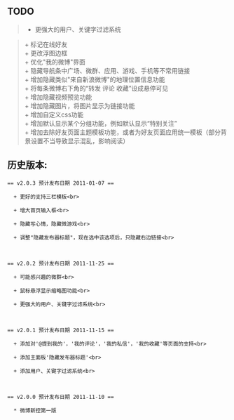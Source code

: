 ## TODO ##
> + 更强大的用户、关键字过滤系统<br>
<blockquote>+ 标记在线好友<br>
+ 更改浮图边框<br>
+ 优化"我的微博"界面<br>
+ 隐藏导航条中广场、微群、应用、游戏、手机等不常用链接<br>
+ 增加隐藏类似"来自新浪微博"的地理位置信息功能<br>
+ 将每条微博右下角的“转发 评论 收藏”设成悬停可见 <br>
+ 增加隐藏视频预览功能 <br>
+ 增加隐藏图片，将图片显示为链接功能<br>
+ 增加自定义css功能<br>
+ 增加默认显示某个分组功能，例如默认显示“特别关注”<br>
+ 增加去除好友页面主题模板功能，或者为好友页面应用统一模板（部分背景设置不当导致显示混乱，影响阅读）<br></blockquote>






<h2>历史版本:</h2>
<pre><code>== v2.0.3 预计发布日期 2011-01-07 ==<br>
  + 更好的支持三栏模板&lt;br&gt;<br>
  + 增大首页输入框&lt;br&gt;<br>
  + 隐藏写心情，隐藏微游戏&lt;br&gt;<br>
  + 调整"隐藏发布器标题"，现在选中该选项后，只隐藏右边链接&lt;br&gt;<br>
<br>
== v2.0.2 预计发布日期 2011-11-25 ==<br>
  + 可能感兴趣的微群&lt;br&gt;<br>
  + 鼠标悬浮显示缩略图功能&lt;br&gt;<br>
  + 更强大的用户、关键字过滤系统&lt;br&gt;<br>
<br>
== v2.0.1 预计发布日期 2011-11-15 ==<br>
  + 添加对'@提到我的'，'我的评论'，'我的私信'，'我的收藏'等页面的支持&lt;br&gt;<br>
  + 添加主面板'隐藏发布器标题'&lt;br&gt;<br>
  + 添加用户、关键字过滤系统&lt;br&gt;<br>
<br>
== v2.0.0 预计发布日期 2011-11-10 ==<br>
  * 微博新控第一版<br>
</code></pre>